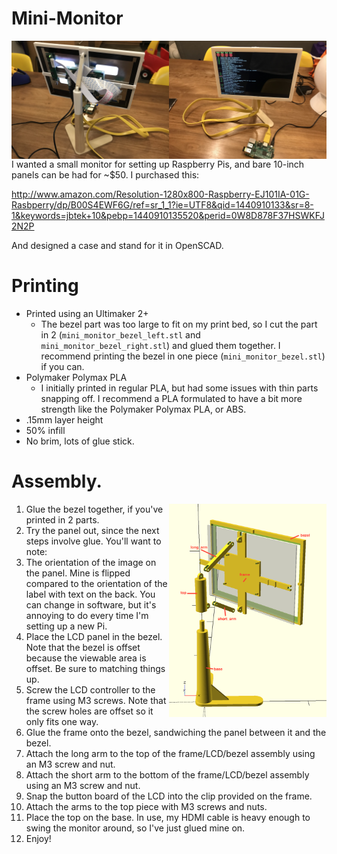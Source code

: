 # Mini-Monitor

<img align="right" width="50%" src="assembled_front.jpg"/>
<img align="right" width="50%" src="assembled_back.jpg"/>

I wanted a small monitor for setting up Raspberry Pis, and bare 10-inch panels can be had for ~$50.  I purchased this:

http://www.amazon.com/Resolution-1280x800-Raspberry-EJ101IA-01G-Rasbperry/dp/B00S4EWF6G/ref=sr_1_1?ie=UTF8&qid=1440910133&sr=8-1&keywords=jbtek+10&pebp=1440910135520&perid=0W8D878F37HSWKFJ2N2P

And designed a case and stand for it in OpenSCAD.

# Printing

* Printed using an Ultimaker 2+
  * The bezel part was too large to fit on my print bed, so I cut the part in 2 (`mini_monitor_bezel_left.stl` and `mini_monitor_bezel_right.stl`) and glued them together.  I recommend printing the bezel in one piece (`mini_monitor_bezel.stl`) if you can.
* Polymaker Polymax PLA
  * I initially printed in regular PLA, but had some issues with thin parts snapping off.  I recommend a PLA formulated to have a bit more strength like the Polymaker Polymax PLA, or ABS.
* .15mm layer height
* 50% infill
* No brim, lots of glue stick.

# Assembly.

<img align="right" width="50%" src="mini_monitor.png"/>

1. Glue the bezel together, if you've printed in 2 parts.
1. Try the panel out, since the next steps involve glue.  You'll want to note:
  1. The orientation of the image on the panel.  Mine is flipped compared to the orientation of the label with text on the back.  You can change in software, but it's annoying to do every time I'm setting up a new Pi.
1. Place the LCD panel in the bezel.  Note that the bezel is offset because the viewable area is offset.  Be sure to matching things up.
1. Screw the LCD controller to the frame using M3 screws.  Note that the screw holes are offset so it only fits one way.
1. Glue the frame onto the bezel, sandwiching the panel between it and the bezel.
1. Attach the long arm to the top of the frame/LCD/bezel assembly using an M3 screw and nut.
1. Attach the short arm to the bottom of the frame/LCD/bezel assembly using an M3 screw and nut.
1. Snap the button board of the LCD into the clip provided on the frame.
1. Attach the arms to the top piece with M3 screws and nuts.
1. Place the top on the base.  In use, my HDMI cable is heavy enough to swing the monitor around, so I've just glued mine on.
1. Enjoy!
